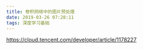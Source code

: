 ```yaml
---
title: 卷积网络中的图片预处理
date: 2019-03-26 07:28:11
tags: 深度学习基础
---
```


https://cloud.tencent.com/developer/article/1178227